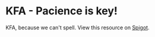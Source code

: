 KFA - Pacience is key!
===

KFA, because we can't spell.
View this resource on [Spigot](https://www.spigotmc.org/resources/kfa-open-source-gamemode.7465/).
